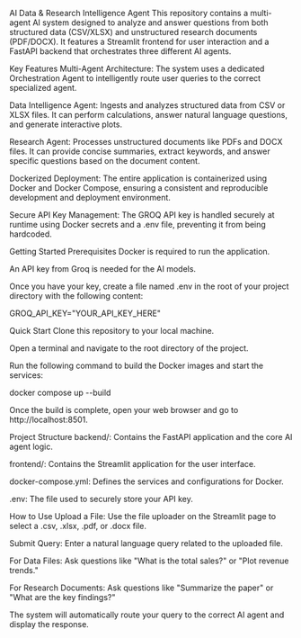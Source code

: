 AI Data & Research Intelligence Agent
This repository contains a multi-agent AI system designed to analyze and answer questions from both structured data (CSV/XLSX) and unstructured research documents (PDF/DOCX). It features a Streamlit frontend for user interaction and a FastAPI backend that orchestrates three different AI agents.

Key Features
Multi-Agent Architecture: The system uses a dedicated Orchestration Agent to intelligently route user queries to the correct specialized agent.

Data Intelligence Agent: Ingests and analyzes structured data from CSV or XLSX files. It can perform calculations, answer natural language questions, and generate interactive plots.

Research Agent: Processes unstructured documents like PDFs and DOCX files. It can provide concise summaries, extract keywords, and answer specific questions based on the document content.

Dockerized Deployment: The entire application is containerized using Docker and Docker Compose, ensuring a consistent and reproducible development and deployment environment.

Secure API Key Management: The GROQ API key is handled securely at runtime using Docker secrets and a .env file, preventing it from being hardcoded.

Getting Started
Prerequisites
Docker is required to run the application.

An API key from Groq is needed for the AI models.

Once you have your key, create a file named .env in the root of your project directory with the following content:

GROQ_API_KEY="YOUR_API_KEY_HERE"

Quick Start
Clone this repository to your local machine.

Open a terminal and navigate to the root directory of the project.

Run the following command to build the Docker images and start the services:

docker compose up --build

Once the build is complete, open your web browser and go to http://localhost:8501.

Project Structure
backend/: Contains the FastAPI application and the core AI agent logic.

frontend/: Contains the Streamlit application for the user interface.

docker-compose.yml: Defines the services and configurations for Docker.

.env: The file used to securely store your API key.

How to Use
Upload a File: Use the file uploader on the Streamlit page to select a .csv, .xlsx, .pdf, or .docx file.

Submit Query: Enter a natural language query related to the uploaded file.

For Data Files: Ask questions like "What is the total sales?" or "Plot revenue trends."

For Research Documents: Ask questions like "Summarize the paper" or "What are the key findings?"

The system will automatically route your query to the correct AI agent and display the response.
